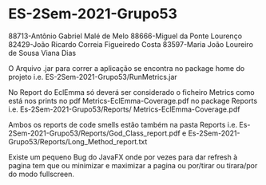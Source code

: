 # ES-2Sem-2021-Grupo53
88713-Antônio Gabriel Malé de Melo
88666-Miguel da Ponte Lourenço
82429-João Ricardo Correia Figueiredo Costa
83597-Maria João Loureiro de Sousa Viana Dias

O Arquivo .jar para correr a aplicação se encontra no package home do projeto i.e. ES-2Sem-2021-Grupo53/RunMetrics.jar

No Report do EclEmma só deverá ser considerado o ficheiro Metrics como está nos prints no pdf Metrics-EclEmma-Coverage.pdf no package Reports i.e. Es-2Sem-2021-Grupo53/Reports/ Metrics-EclEmma-Coverage.pdf

Ambos os reports de code smells estão também na pasta Reports i.e. Es-2Sem-2021-Grupo53/Reports/God_Class_report.pdf e  Es-2Sem-2021-Grupo53/Reports/Long_Method_report.txt

Existe um pequeno Bug do JavaFX onde por vezes para dar refresh à pagina tem que ou minimizar e maximizar a pagina ou por/tirar ou tirara/por do modo fullscreen.
